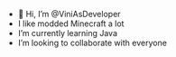 - 👋 Hi, I’m @ViniAsDeveloper
- I like modded Minecraft a lot
- I’m currently learning Java
- I’m looking to collaborate with everyone
